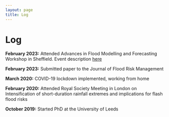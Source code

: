 ```yaml
---
layout: page
title: Log
---
```

# Log


**February 2023:** Attended Advances in Flood Modelling and Forecasting Workshop in Sheffield. Event description [here](https://www.sheffield.ac.uk/civil/news/advances-flood-modelling-and-forecasting-workshop#:~:text=Dr%20Georges%20Kesserwani%2C%20Senior%20Lecturer,on%201%2D2%20February%202024)

**February 2023:** Submitted paper to the Journal of Flood Risk Management

**March 2020:** COVID-19 lockdown implemented, working from home   

**February 2020:** Attended Royal Society Meeting in London on Intensification of short-duration rainfall extremes and implications for flash flood risks  

**October 2019:** Started PhD at the University of Leeds
